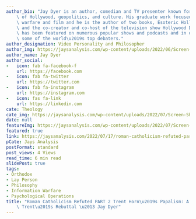 ```yaml
---
author_bio: "Jay Dyer is an author, comedian and TV presenter known for his deep analysis\
    \ of Hollywood, geopolitics, and culture. His graduate work focused on psychological\
    \ warfare and film and he is the author of two books, Esoteric Hollywood 1 & 2\
    \ and the co-creator and co-host of the television show Hollywood Decoded. He\
    \ has been featured on numerous popular shows and podcasts and in debates with\
    \ some of the world\u2019s top debaters."
author_designation: Video Personality and Philosopher
author_img: https://jaysanalysis.com/wp-content/uploads/2022/06/Screen-Shot-2022-05-27-at-12.29.11-PM-600x562.png
author_name: Jay Dyer
author_social:
-   icon: fab fa-facebook-f
    url: https://facebook.com
-   icon: fab fa-twitter
    url: https://twitter.com
-   icon: fab fa-instagram
    url: https://instagram.com
-   icon: fas fa-link
    url: https://linkedin.com
cate: Theology
cate_img: https://jaysanalysis.com/wp-content/uploads/2022/07/Screen-Shot-2022-07-16-at-10.23.11-AM-300x136.png
date: null
featureImg: https://jaysanalysis.com/wp-content/uploads/2022/07/Screen-Shot-2022-07-16-at-10.23.11-AM-300x136.png
featured: true
link: https://jaysanalysis.com/2022/07/17/roman-catholicism-refuted-part-2-trent-horns-papalism-a-response-to-trents-rebuttal-jay-dyer/
pCate: Jays Analysis
postFormat: standard
post_views: 4 Views
read_time: 6 min read
slidePost: true
tags:
- Orthodox
- Lay Person
- Philosophy
- Information Warfare
- Psychological Operations
title: "Roman Catholicism Refuted PART 2 Trent Horn\u2019s Papalism: A Response to\
    \ Trent\u2019s Rebuttal \u2013 Jay Dyer"
---
```

